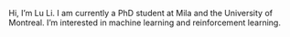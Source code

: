 Hi, I’m Lu Li. I am currently a PhD student at Mila and the University of Montreal.
I’m interested in machine learning and reinforcement learning.


<!---
lilucse/lilucse is a ✨ special ✨ repository because its `README.md` (this file) appears on your GitHub profile.
You can click the Preview link to take a look at your changes.
--->
